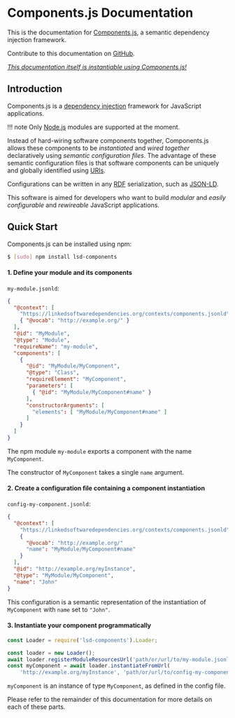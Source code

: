 # Components.js Documentation

This is the documentation for [Components.js], a semantic dependency injection framework.

Contribute to this documentation on [GitHub].

_[This documentation itself is instantiable using Components.js!](./example/)_

## Introduction

Components.js is a [dependency injection] framework for JavaScript applications.

!!! note
    Only [Node.js] modules are supported at the moment.

Instead of hard-wiring software components together, Components.js allows these components to be _instantiated_ and _wired together_ declaratively using _semantic configuration files_.
The advantage of these semantic configuration files is that software components can be uniquely and globally identified using [URIs].

Configurations can be written in any [RDF] serialization, such as [JSON-LD].

This software is aimed for developers who want to build _modular_ and _easily configurable_ and _rewireable_ JavaScript applications.

## Quick Start

Components.js can be installed using npm:
```bash
$ [sudo] npm install lsd-components
```

#### 1. Define your module and its components

`my-module.jsonld`:
```json
{
  "@context": [
    "https://linkedsoftwaredependencies.org/contexts/components.jsonld",
    { "@vocab": "http://example.org/" }
  ],
  "@id": "MyModule",
  "@type": "Module",
  "requireName": "my-module",
  "components": [
    {
      "@id": "MyModule/MyComponent",
      "@type": "Class",
      "requireElement": "MyComponent",
      "parameters": [
        { "@id": "MyModule/MyComponent#name" }
      ],
      "constructorArguments": [
        "elements": [ "MyModule/MyComponent#name" ]
      ]
    }
  ]
}
```

The npm module `my-module` exports a component with the name `MyComponent`.

The constructor of `MyComponent` takes a single `name` argument.

#### 2. Create a configuration file containing a component instantiation

`config-my-component.jsonld`:
```json
{
  "@context": [
    "https://linkedsoftwaredependencies.org/contexts/components.jsonld",
    {
      "@vocab": "http://example.org/"
      "name": "MyModule/MyComponent#name"
    }
  ],
  "@id": "http://example.org/myInstance",
  "@type": "MyModule/MyComponent",
  "name": "John"
}
```

This configuration is a semantic representation of the instantiation of `MyComponent` with `name` set to `"John"`.

#### 3. Instantiate your component programmatically

```javascript
const Loader = require('lsd-components').Loader;

const loader = new Loader();
await loader.registerModuleResourcesUrl('path/or/url/to/my-module.jsonld');
const myComponent = await loader.instantiateFromUrl(
    'http://example.org/myInstance', 'path/or/url/to/config-my-component.jsonld');
```

`myComponent` is an instance of type `MyComponent`, as defined in the config file.

Please refer to the remainder of this documentation for more details on each of these parts.

[Components.js]: https://github.com/LinkedSoftwareDependencies/Components.js
[GitHub]: https://github.com/LinkedSoftwareDependencies/Documentation-Components.js
[dependency injection]: https://martinfowler.com/articles/injection.html
[Node.js]: https://nodejs.org/en/
[URIs]: https://www.w3.org/wiki/URI
[RDF]: https://www.w3.org/RDF/
[JSON-LD]: https://json-ld.org/
